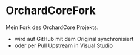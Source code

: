 # OrchardCoreFork
Mein Fork des OrchardCore Projekts.
- wird auf GitHub mit dem Original synchronisiert
- oder per Pull Upstream in Visual Studio